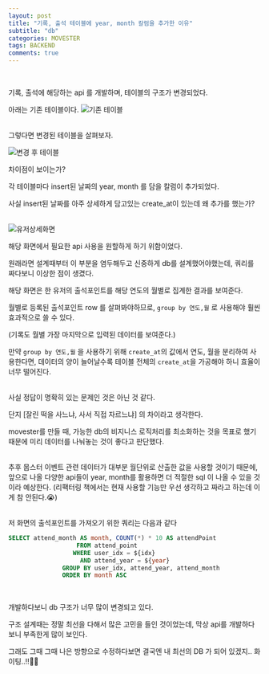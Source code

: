 ```yaml
---
layout: post
title: "기록, 출석 테이블에 year, month 칼럼을 추가한 이유"
subtitle: "db"
categories: MOVESTER
tags: BACKEND
comments: true
---
```




<br>

기록, 출석에 해당하는 api 를 개발하며, 테이블의 구조가 변경되었다.

아래는 기존 테이블이다.
![기존 테이블](/assets/img/movester/0228기존.png)<br><br>

그렇다면 변경된 테이블을 살펴보자.

![변경 후 테이블](/assets/img/movester/0228후.png)<br>

차이점이 보이는가?

각 테이블마다 insert된 날짜의 year, month 를 담을 칼럼이 추가되었다.

사실 insert된 날짜를 아주 상세하게 담고있는 create_at이 있는데 왜 추가를 했는가?<br><br>


![유저상세화면](/assets/img/movester/0228유저상세화면.png)<br>

해당 화면에서 필요한 api 사용을 원할하게 하기 위함이었다.

원래라면 설계때부터 이 부분을 염두해두고 신중하게 db를 설계했어야했는데, 쿼리를 짜다보니 이상한 점이 생겼다.

해당 화면은 한 유저의 출석포인트를 해당 연도의 월별로 집계한 결과를 보여준다.

월별로 등록된 출석포인트 row 를 살펴봐야하므로, `group by 연도,월` 로 사용해야 훨씬 효과적으로 쓸 수 있다.

(기록도 월별 가장 마지막으로 입력된 데이터를 보여준다.)

만약 `group by 연도,월` 을 사용하기 위해 `create_at`의 값에서 연도, 월을 분리하여 사용한다면, 데이터의 양이 늘어날수록 테이블 전체의 `create_at`을 가공해야 하니 효율이 너무 떨어진다.<br><br>

사실 정답이 명확히 있는 문제인 것은 아닌 것 같다.

단지 <string>[잘린 떡을 사느냐, 사서 직접 자르느냐]</string> 의 차이라고 생각한다.

movester를 만들 때, 가능한 db의 비지니스 로직처리를 최소화하는 것을 목표로 했기 때문에 미리 데이터를 나눠놓는 것이 좋다고 판단했다.<br><br>

추후 뭅스터 이벤트 관련 데이터가 대부분 월단위로 산출한 값을 사용할 것이기 때문에, 앞으로 나올 다양한 api들이 year, month를 활용하면 더 적절한 sql 이 나올 수 있을 것이라 예상한다. (리팩터링 책에서는 현재 사용할 기능만 우선 생각하고 짜라고 하는데 이게 참 안된다.😭)<br><br>

저 화면의 출석포인트를 가져오기 위한 쿼리는 다음과 같다

```sql
SELECT attend_month AS month, COUNT(*) * 10 AS attendPoint
                   FROM attend_point
                  WHERE user_idx = ${idx}
                    AND attend_year = ${year}
               GROUP BY user_idx, attend_year, attend_month
               ORDER BY month ASC
```
<br>

개발하다보니 db 구조가 너무 많이 변경되고 있다.

구조 설계때는 정말 최선을 다해서 많은 고민을 들인 것이었는데, 막상 api를 개발하다보니 부족한게 많이 보인다.

그래도 그때 그때 나은 방향으로 수정하다보면 결국엔 내 최선의 DB 가 되어 있겠지.. 화이팅..!!🏋️‍♂️
